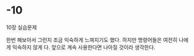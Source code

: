 # -10
10장 실습문제

한번 해보아서 그런지 조금 익숙하게 느껴지기도 했다. 하지만 명령어들은 여전히 나에게 익숙하지 않게 다. 앞으로 계속 사용한다면 나아질 것이라 생각한다.
